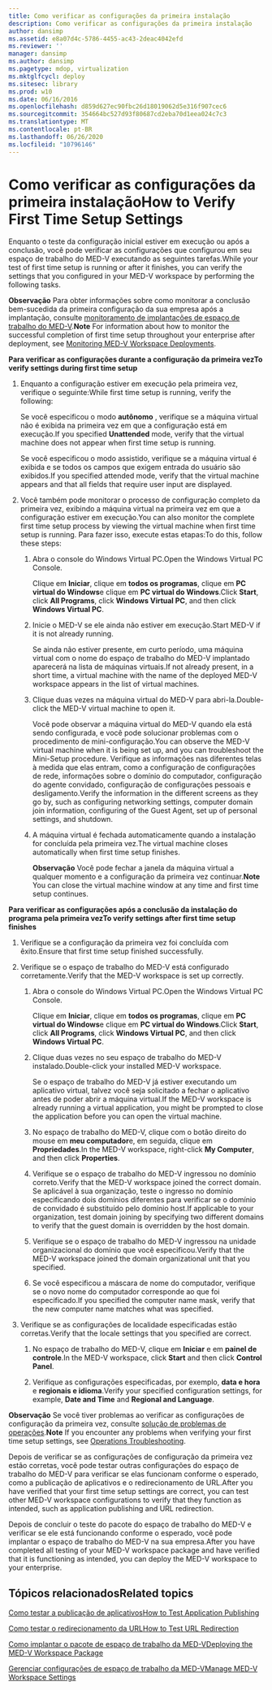 ```yaml
---
title: Como verificar as configurações da primeira instalação
description: Como verificar as configurações da primeira instalação
author: dansimp
ms.assetid: e8a07d4c-5786-4455-ac43-2deac4042efd
ms.reviewer: ''
manager: dansimp
ms.author: dansimp
ms.pagetype: mdop, virtualization
ms.mktglfcycl: deploy
ms.sitesec: library
ms.prod: w10
ms.date: 06/16/2016
ms.openlocfilehash: d859d627ec90fbc26d18019062d5e316f907cec6
ms.sourcegitcommit: 354664bc527d93f80687cd2eba70d1eea024c7c3
ms.translationtype: MT
ms.contentlocale: pt-BR
ms.lasthandoff: 06/26/2020
ms.locfileid: "10796146"
---
```

# <span data-ttu-id="16a78-103">Como verificar as configurações da primeira instalação</span><span class="sxs-lookup"><span data-stu-id="16a78-103">How to Verify First Time Setup Settings</span></span>


<span data-ttu-id="16a78-104">Enquanto o teste da configuração inicial estiver em execução ou após a conclusão, você pode verificar as configurações que configurou em seu espaço de trabalho do MED-V executando as seguintes tarefas.</span><span class="sxs-lookup"><span data-stu-id="16a78-104">While your test of first time setup is running or after it finishes, you can verify the settings that you configured in your MED-V workspace by performing the following tasks.</span></span>

<span data-ttu-id="16a78-105">**Observação**  Para obter informações sobre como monitorar a conclusão bem-sucedida da primeira configuração da sua empresa após a implantação, consulte [monitoramento de implantações de espaço de trabalho do MED-V](monitoring-med-v-workspace-deployments.md).</span><span class="sxs-lookup"><span data-stu-id="16a78-105">**Note** For information about how to monitor the successful completion of first time setup throughout your enterprise after deployment, see [Monitoring MED-V Workspace Deployments](monitoring-med-v-workspace-deployments.md).</span></span>

 

**<span data-ttu-id="16a78-106">Para verificar as configurações durante a configuração da primeira vez</span><span class="sxs-lookup"><span data-stu-id="16a78-106">To verify settings during first time setup</span></span>**

1.  <span data-ttu-id="16a78-107">Enquanto a configuração estiver em execução pela primeira vez, verifique o seguinte:</span><span class="sxs-lookup"><span data-stu-id="16a78-107">While first time setup is running, verify the following:</span></span>

    <span data-ttu-id="16a78-108">Se você especificou o modo **autônomo** , verifique se a máquina virtual não é exibida na primeira vez em que a configuração está em execução.</span><span class="sxs-lookup"><span data-stu-id="16a78-108">If you specified **Unattended** mode, verify that the virtual machine does not appear when first time setup is running.</span></span>

    <span data-ttu-id="16a78-109">Se você especificou o modo assistido, verifique se a máquina virtual é exibida e se todos os campos que exigem entrada do usuário são exibidos.</span><span class="sxs-lookup"><span data-stu-id="16a78-109">If you specified attended mode, verify that the virtual machine appears and that all fields that require user input are displayed.</span></span>

2.  <span data-ttu-id="16a78-110">Você também pode monitorar o processo de configuração completo da primeira vez, exibindo a máquina virtual na primeira vez em que a configuração estiver em execução.</span><span class="sxs-lookup"><span data-stu-id="16a78-110">You can also monitor the complete first time setup process by viewing the virtual machine when first time setup is running.</span></span> <span data-ttu-id="16a78-111">Para fazer isso, execute estas etapas:</span><span class="sxs-lookup"><span data-stu-id="16a78-111">To do this, follow these steps:</span></span>

    1.  <span data-ttu-id="16a78-112">Abra o console do Windows Virtual PC.</span><span class="sxs-lookup"><span data-stu-id="16a78-112">Open the Windows Virtual PC Console.</span></span>

        <span data-ttu-id="16a78-113">Clique em **Iniciar**, clique em **todos os programas**, clique em **PC virtual do Windows**e clique em **PC virtual do Windows**.</span><span class="sxs-lookup"><span data-stu-id="16a78-113">Click **Start**, click **All Programs**, click **Windows Virtual PC**, and then click **Windows Virtual PC**.</span></span>

    2.  <span data-ttu-id="16a78-114">Inicie o MED-V se ele ainda não estiver em execução.</span><span class="sxs-lookup"><span data-stu-id="16a78-114">Start MED-V if it is not already running.</span></span>

        <span data-ttu-id="16a78-115">Se ainda não estiver presente, em curto período, uma máquina virtual com o nome do espaço de trabalho do MED-V implantado aparecerá na lista de máquinas virtuais.</span><span class="sxs-lookup"><span data-stu-id="16a78-115">If not already present, in a short time, a virtual machine with the name of the deployed MED-V workspace appears in the list of virtual machines.</span></span>

    3.  <span data-ttu-id="16a78-116">Clique duas vezes na máquina virtual do MED-V para abri-la.</span><span class="sxs-lookup"><span data-stu-id="16a78-116">Double-click the MED-V virtual machine to open it.</span></span>

        <span data-ttu-id="16a78-117">Você pode observar a máquina virtual do MED-V quando ela está sendo configurada, e você pode solucionar problemas com o procedimento de mini-configuração.</span><span class="sxs-lookup"><span data-stu-id="16a78-117">You can observe the MED-V virtual machine when it is being set up, and you can troubleshoot the Mini-Setup procedure.</span></span> <span data-ttu-id="16a78-118">Verifique as informações nas diferentes telas à medida que elas entram, como a configuração de configurações de rede, informações sobre o domínio do computador, configuração do agente convidado, configuração de configurações pessoais e desligamento.</span><span class="sxs-lookup"><span data-stu-id="16a78-118">Verify the information in the different screens as they go by, such as configuring networking settings, computer domain join information, configuring of the Guest Agent, set up of personal settings, and shutdown.</span></span>

    4.  <span data-ttu-id="16a78-119">A máquina virtual é fechada automaticamente quando a instalação for concluída pela primeira vez.</span><span class="sxs-lookup"><span data-stu-id="16a78-119">The virtual machine closes automatically when first time setup finishes.</span></span>

        <span data-ttu-id="16a78-120">**Observação**  Você pode fechar a janela da máquina virtual a qualquer momento e a configuração da primeira vez continuar.</span><span class="sxs-lookup"><span data-stu-id="16a78-120">**Note** You can close the virtual machine window at any time and first time setup continues.</span></span>

         

**<span data-ttu-id="16a78-121">Para verificar as configurações após a conclusão da instalação do programa pela primeira vez</span><span class="sxs-lookup"><span data-stu-id="16a78-121">To verify settings after first time setup finishes</span></span>**

1.  <span data-ttu-id="16a78-122">Verifique se a configuração da primeira vez foi concluída com êxito.</span><span class="sxs-lookup"><span data-stu-id="16a78-122">Ensure that first time setup finished successfully.</span></span>

2.  <span data-ttu-id="16a78-123">Verifique se o espaço de trabalho do MED-V está configurado corretamente.</span><span class="sxs-lookup"><span data-stu-id="16a78-123">Verify that the MED-V workspace is set up correctly.</span></span>

    1.  <span data-ttu-id="16a78-124">Abra o console do Windows Virtual PC.</span><span class="sxs-lookup"><span data-stu-id="16a78-124">Open the Windows Virtual PC Console.</span></span>

        <span data-ttu-id="16a78-125">Clique em **Iniciar**, clique em **todos os programas**, clique em **PC virtual do Windows**e clique em **PC virtual do Windows**.</span><span class="sxs-lookup"><span data-stu-id="16a78-125">Click **Start**, click **All Programs**, click **Windows Virtual PC**, and then click **Windows Virtual PC**.</span></span>

    2.  <span data-ttu-id="16a78-126">Clique duas vezes no seu espaço de trabalho do MED-V instalado.</span><span class="sxs-lookup"><span data-stu-id="16a78-126">Double-click your installed MED-V workspace.</span></span>

        <span data-ttu-id="16a78-127">Se o espaço de trabalho do MED-V já estiver executando um aplicativo virtual, talvez você seja solicitado a fechar o aplicativo antes de poder abrir a máquina virtual.</span><span class="sxs-lookup"><span data-stu-id="16a78-127">If the MED-V workspace is already running a virtual application, you might be prompted to close the application before you can open the virtual machine.</span></span>

    3.  <span data-ttu-id="16a78-128">No espaço de trabalho do MED-V, clique com o botão direito do mouse em **meu computador**e, em seguida, clique em **Propriedades**.</span><span class="sxs-lookup"><span data-stu-id="16a78-128">In the MED-V workspace, right-click **My Computer**, and then click **Properties**.</span></span>

    4.  <span data-ttu-id="16a78-129">Verifique se o espaço de trabalho do MED-V ingressou no domínio correto.</span><span class="sxs-lookup"><span data-stu-id="16a78-129">Verify that the MED-V workspace joined the correct domain.</span></span> <span data-ttu-id="16a78-130">Se aplicável à sua organização, teste o ingresso no domínio especificando dois domínios diferentes para verificar se o domínio de convidado é substituído pelo domínio host.</span><span class="sxs-lookup"><span data-stu-id="16a78-130">If applicable to your organization, test domain joining by specifying two different domains to verify that the guest domain is overridden by the host domain.</span></span>

    5.  <span data-ttu-id="16a78-131">Verifique se o espaço de trabalho do MED-V ingressou na unidade organizacional do domínio que você especificou.</span><span class="sxs-lookup"><span data-stu-id="16a78-131">Verify that the MED-V workspace joined the domain organizational unit that you specified.</span></span>

    6.  <span data-ttu-id="16a78-132">Se você especificou a máscara de nome do computador, verifique se o novo nome do computador corresponde ao que foi especificado.</span><span class="sxs-lookup"><span data-stu-id="16a78-132">If you specified the computer name mask, verify that the new computer name matches what was specified.</span></span>

3.  <span data-ttu-id="16a78-133">Verifique se as configurações de localidade especificadas estão corretas.</span><span class="sxs-lookup"><span data-stu-id="16a78-133">Verify that the locale settings that you specified are correct.</span></span>

    1.  <span data-ttu-id="16a78-134">No espaço de trabalho do MED-V, clique em **Iniciar** e em **painel de controle**.</span><span class="sxs-lookup"><span data-stu-id="16a78-134">In the MED-V workspace, click **Start** and then click **Control Panel**.</span></span>

    2.  <span data-ttu-id="16a78-135">Verifique as configurações especificadas, por exemplo, **data e hora** e **regionais e idioma**.</span><span class="sxs-lookup"><span data-stu-id="16a78-135">Verify your specified configuration settings, for example, **Date and Time** and **Regional and Language**.</span></span>

<span data-ttu-id="16a78-136">**Observação**  Se você tiver problemas ao verificar as configurações de configuração da primeira vez, consulte [solução de problemas de operações](operations-troubleshooting-medv2.md).</span><span class="sxs-lookup"><span data-stu-id="16a78-136">**Note** If you encounter any problems when verifying your first time setup settings, see [Operations Troubleshooting](operations-troubleshooting-medv2.md).</span></span>

 

<span data-ttu-id="16a78-137">Depois de verificar se as configurações de configuração da primeira vez estão corretas, você pode testar outras configurações do espaço de trabalho do MED-V para verificar se elas funcionam conforme o esperado, como a publicação de aplicativos e o redirecionamento de URL.</span><span class="sxs-lookup"><span data-stu-id="16a78-137">After you have verified that your first time setup settings are correct, you can test other MED-V workspace configurations to verify that they function as intended, such as application publishing and URL redirection.</span></span>

<span data-ttu-id="16a78-138">Depois de concluir o teste do pacote do espaço de trabalho do MED-V e verificar se ele está funcionando conforme o esperado, você pode implantar o espaço de trabalho do MED-V na sua empresa.</span><span class="sxs-lookup"><span data-stu-id="16a78-138">After you have completed all testing of your MED-V workspace package and have verified that it is functioning as intended, you can deploy the MED-V workspace to your enterprise.</span></span>

## <span data-ttu-id="16a78-139">Tópicos relacionados</span><span class="sxs-lookup"><span data-stu-id="16a78-139">Related topics</span></span>


[<span data-ttu-id="16a78-140">Como testar a publicação de aplicativos</span><span class="sxs-lookup"><span data-stu-id="16a78-140">How to Test Application Publishing</span></span>](how-to-test-application-publishing.md)

[<span data-ttu-id="16a78-141">Como testar o redirecionamento da URL</span><span class="sxs-lookup"><span data-stu-id="16a78-141">How to Test URL Redirection</span></span>](how-to-test-url-redirection.md)

[<span data-ttu-id="16a78-142">Como implantar o pacote de espaço de trabalho da MED-V</span><span class="sxs-lookup"><span data-stu-id="16a78-142">Deploying the MED-V Workspace Package</span></span>](deploying-the-med-v-workspace-package.md)

[<span data-ttu-id="16a78-143">Gerenciar configurações de espaço de trabalho da MED-V</span><span class="sxs-lookup"><span data-stu-id="16a78-143">Manage MED-V Workspace Settings</span></span>](manage-med-v-workspace-settings.md)

 

 





